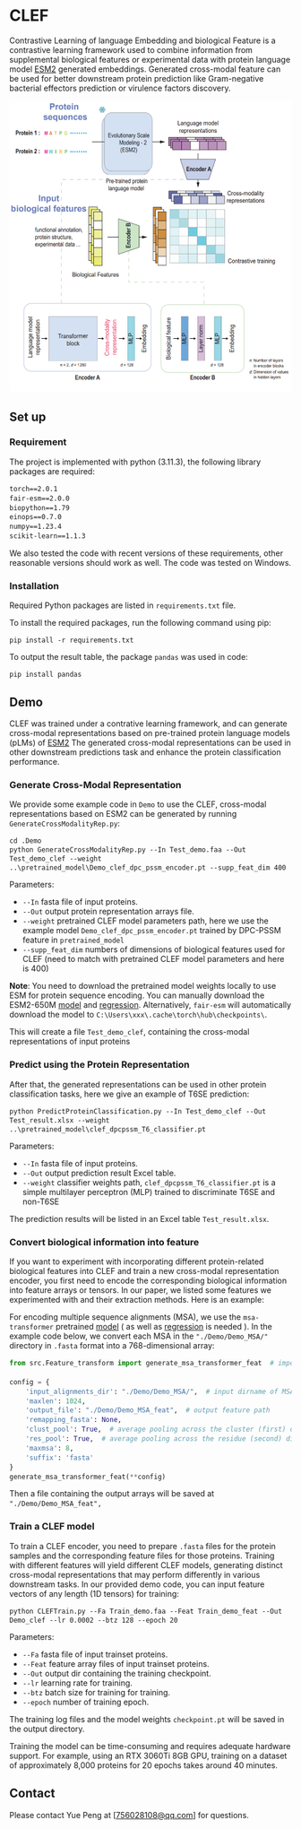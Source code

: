 # CLEF
Contrastive Learning of language Embedding and biological Feature is a contrastive learning framework used to combine information from supplemental biological features or experimental data with protein language model [ESM2](https://github.com/facebookresearch/esm) generated embeddings. Generated cross-modal feature can be used for better downstream protein prediction like Gram-negative bacterial effectors prediction or virulence factors discovery.


![](./Material/Main.jpg)

## Set up

### Requirement
The project is implemented with python (3.11.3), the following library packages are required:

```txt
torch==2.0.1
fair-esm==2.0.0
biopython==1.79
einops==0.7.0
numpy==1.23.4
scikit-learn==1.1.3
```
We also tested the code with recent versions of these requirements, other reasonable versions should work as well.
The code was tested on Windows.

### Installation

Required Python packages are listed in `requirements.txt` file.

To install the required packages, run the following command using pip:
```shell
pip install -r requirements.txt
```

To output the result table, the package `pandas` was used in code: 
```shell
pip install pandas 
```

## Demo

CLEF was trained under a contrative learning framework, and can generate cross-modal representations based on pre-trained protein language models (pLMs) of [ESM2](https://github.com/facebookresearch/esm)
The generated cross-modal representations can be used in other downstream predictions task and enhance the protein classification performance.


### Generate Cross-Modal Representation

We provide some example code in `Demo` to use the CLEF, cross-modal representations based on ESM2 can be generated by running `GenerateCrossModalityRep.py`:
```shell
cd .Demo
python GenerateCrossModalityRep.py --In Test_demo.faa --Out Test_demo_clef --weight ..\pretrained_model\Demo_clef_dpc_pssm_encoder.pt --supp_feat_dim 400 
```
 Parameters:

- `--In` fasta file of input proteins.
- `--Out` output protein representation arrays file.
- `--weight` pretrained CLEF model parameters path, here we use the example model `Demo_clef_dpc_pssm_encoder.pt` trained by DPC-PSSM feature in  `pretrained_model`
- `--supp_feat_dim` numbers of dimensions of biological features used for CLEF (need to match with pretrained CLEF model parameters and here is 400)

**Note**: You need to download the pretrained model weights locally to use ESM for protein sequence encoding. You can manually download the ESM2-650M [model](https://dl.fbaipublicfiles.com/fair-esm/models/esm2_t33_650M_UR50D.pt) and [regression](https://dl.fbaipublicfiles.com/fair-esm/regression/esm2_t33_650M_UR50D-contact-regression.pt). Alternatively, `fair-esm` will automatically download the model to `C:\Users\xxx\.cache\torch\hub\checkpoints\`.

This will create a file `Test_demo_clef`, containing the cross-modal representations of input proteins

 ### Predict using the Protein Representation

After that, the generated representations can be used in other protein classification tasks, here we give an example of T6SE prediction:

```shell
python PredictProteinClassification.py --In Test_demo_clef --Out Test_result.xlsx --weight ..\pretrained_model\clef_dpcpssm_T6_classifier.pt
```
Parameters:

- `--In` fasta file of input proteins.
- `--Out` output prediction result Excel table.
- `--weight` classifier weights path, `clef_dpcpssm_T6_classifier.pt` is a simple multilayer perceptron (MLP) trained to discriminate T6SE and non-T6SE

The prediction results will be listed in an Excel table `Test_result.xlsx`.

### Convert biological information into feature 

If you want to experiment with incorporating different protein-related biological features into CLEF and train a new cross-modal representation encoder, you first need to encode the corresponding biological information into feature arrays or tensors. In our paper, we listed some features we experimented with and their extraction methods. Here is an example:


For encoding multiple sequence alignments (MSA), we use the `msa-transformer` pretrained [model](https://dl.fbaipublicfiles.com/fair-esm/models/esm_msa1b_t12_100M_UR50S.pt) ( as well as [regression](https://dl.fbaipublicfiles.com/fair-esm/regression/esm_msa1b_t12_100M_UR50S-contact-regression.pt) is needed ). In the example code below, we convert each MSA in the `"./Demo/Demo_MSA/"` directory in `.fasta` format into a 768-dimensional array:

```python
from src.Feature_transform import generate_msa_transformer_feat  # import feature transforming method 

config = {
    'input_alignments_dir': "./Demo/Demo_MSA/",  # input dirname of MSA 
    'maxlen': 1024,
    'output_file': "./Demo/Demo_MSA_feat",  # output feature path
    'remapping_fasta': None,
    'clust_pool': True,  # average pooling across the cluster (first) dimension 
    'res_pool': True,  # average pooling across the residue (second) dimension
    'maxmsa': 8,
    'suffix': 'fasta'
}
generate_msa_transformer_feat(**config)
```

Then a file containing the output arrays will be saved at `"./Demo/Demo_MSA_feat",`

### Train a CLEF model 

 To train a CLEF encoder, you need to prepare `.fasta` files for the protein samples and the corresponding feature files for those proteins. Training with different features will yield different CLEF models, generating distinct cross-modal representations that may perform differently in various downstream tasks. In our provided demo code, you can input feature vectors of any length (1D tensors) for training:

```shell
python CLEFTrain.py --Fa Train_demo.faa --Feat Train_demo_feat --Out Demo_clef --lr 0.0002 --btz 128 --epoch 20
```
Parameters:

- `--Fa` fasta file of input trainset proteins.
- `--Feat` feature array files of input trainset proteins.
- `--Out` output dir containing the training checkpoint.
- `--lr` learning rate for training.
- `--btz` batch size for training for training.
- `--epoch` number of training epoch.

The training log files and the model weights `checkpoint.pt` will be saved in the output directory.

Training the model can be time-consuming and requires adequate hardware support. For example, using an RTX 3060Ti 8GB GPU, training on a dataset of approximately 8,000 proteins for 20 epochs takes around 40 minutes.

## Contact

Please contact Yue Peng at [756028108@qq.com] for questions.


